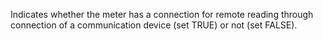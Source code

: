 ﻿Indicates whether the meter has a connection for remote reading through connection of a communication device (set TRUE) or not (set FALSE).